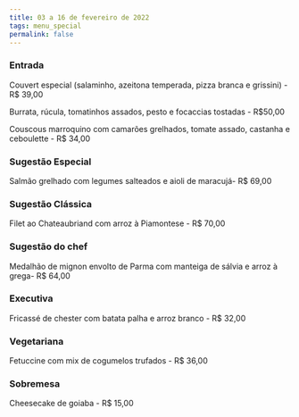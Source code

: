 ```yaml
---
title: 03 a 16 de fevereiro de 2022
tags: menu_special
permalink: false
---
```

### Entrada

Couvert especial (salaminho, azeitona temperada, pizza branca e grissini) - R$ 39,00

Burrata, rúcula, tomatinhos assados, pesto e focaccias tostadas - R$50,00

Couscous marroquino com camarões grelhados, tomate assado, castanha e ceboulette - R$ 34,00

### Sugestão Especial

Salmão grelhado com legumes salteados e aioli de maracujá- R$ 69,00

### Sugestão Clássica

Filet ao Chateaubriand com arroz à Piamontese - R$ 70,00

### Sugestão do chef

Medalhão de mignon envolto de Parma com manteiga de sálvia e arroz à grega- R$ 64,00

### Executiva

Fricassé de chester com batata palha e arroz branco - R$ 32,00

### Vegetariana

Fetuccine com mix de cogumelos trufados - R$ 36,00

### Sobremesa

Cheesecake de goiaba - R$ 15,00